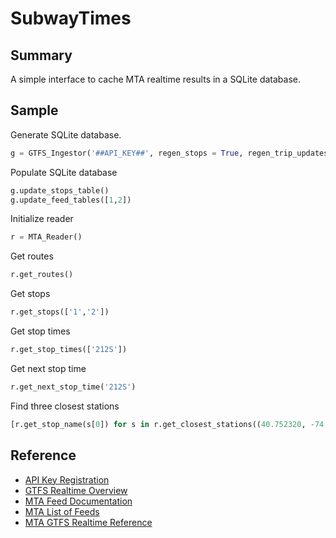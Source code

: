 # SubwayTimes

## Summary
A simple interface to cache MTA realtime results in a SQLite database.

## Sample

Generate SQLite database.
```python
g = GTFS_Ingestor('##API_KEY##', regen_stops = True, regen_trip_updates = True, regen_vehicles = True)
```

Populate SQLite database
```python
g.update_stops_table()
g.update_feed_tables([1,2])
```

Initialize reader
```python
r = MTA_Reader()
```

Get routes
```python
r.get_routes()
```
Get stops
```python
r.get_stops(['1','2'])
```

Get stop times
```python
r.get_stop_times(['212S'])
```

Get next stop time
```python
r.get_next_stop_time('212S')
```

Find three closest stations
```python
[r.get_stop_name(s[0]) for s in r.get_closest_stations((40.752320, -74.006836), n = 3)]
```

## Reference
- [API Key Registration](http://datamine.mta.info/user/register)
- [GTFS Realtime Overview](https://developers.google.com/transit/gtfs-realtime/)
- [MTA Feed Documentation](http://datamine.mta.info/feed-documentation)
- [MTA List of Feeds](http://datamine.mta.info/list-of-feeds)
- [MTA GTFS Realtime Reference](http://datamine.mta.info/sites/all/files/pdfs/GTFS-Realtime-NYC-Subway%20version%201%20dated%207%20Sep.pdf)
